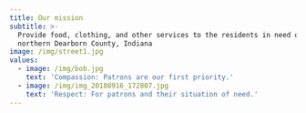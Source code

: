```yaml
---
title: Our mission
subtitle: >-
  Provide food, clothing, and other services to the residents in need of
  northern Dearborn County, Indiana
image: /img/street1.jpg
values:
  - image: /img/bob.jpg
    text: 'Compassion: Patrons are our first priority.'
  - image: /img/img_20180916_172807.jpg
    text: 'Respect: For patrons and their situation of need.'
---
```


